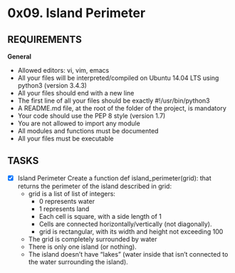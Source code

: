 # 0x09. Island Perimeter

## REQUIREMENTS
**General**
- Allowed editors: vi, vim, emacs
- All your files will be interpreted/compiled on Ubuntu 14.04 LTS using python3 (version 3.4.3)
- All your files should end with a new line
- The first line of all your files should be exactly #!/usr/bin/python3
- A README.md file, at the root of the folder of the project, is mandatory
- Your code should use the PEP 8 style (version 1.7)
- You are not allowed to import any module
- All modules and functions must be documented
- All your files must be executable

## TASKS
+ [x] Island Perimeter
Create a function def island_perimeter(grid): that returns the perimeter of the island described in grid:
    - grid is a list of list of integers:
        + 0 represents water
        + 1 represents land
        + Each cell is square, with a side length of 1
        + Cells are connected horizontally/vertically (not diagonally).
        + grid is rectangular, with its width and height not exceeding 100
    - The grid is completely surrounded by water
    - There is only one island (or nothing).
    - The island doesn’t have “lakes” (water inside that isn’t connected to the water surrounding the island).
